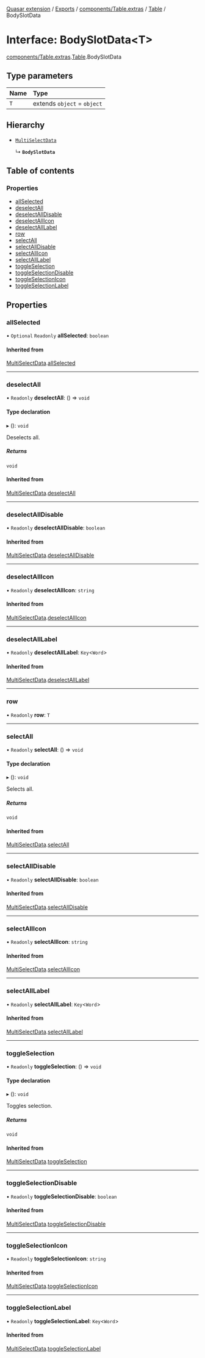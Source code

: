 [Quasar extension](../index.md) / [Exports](../modules.md) / [components/Table.extras](../modules/components_Table_extras.md) / [Table](../modules/components_Table_extras.Table.md) / BodySlotData

# Interface: BodySlotData<T\>

[components/Table.extras](../modules/components_Table_extras.md).[Table](../modules/components_Table_extras.Table.md).BodySlotData

## Type parameters

| Name | Type |
| :------ | :------ |
| `T` | extends `object` = `object` |

## Hierarchy

- [`MultiSelectData`](components_Table_extras.Table.MultiSelectData.md)

  ↳ **`BodySlotData`**

## Table of contents

### Properties

- [allSelected](components_Table_extras.Table.BodySlotData.md#allselected)
- [deselectAll](components_Table_extras.Table.BodySlotData.md#deselectall)
- [deselectAllDisable](components_Table_extras.Table.BodySlotData.md#deselectalldisable)
- [deselectAllIcon](components_Table_extras.Table.BodySlotData.md#deselectallicon)
- [deselectAllLabel](components_Table_extras.Table.BodySlotData.md#deselectalllabel)
- [row](components_Table_extras.Table.BodySlotData.md#row)
- [selectAll](components_Table_extras.Table.BodySlotData.md#selectall)
- [selectAllDisable](components_Table_extras.Table.BodySlotData.md#selectalldisable)
- [selectAllIcon](components_Table_extras.Table.BodySlotData.md#selectallicon)
- [selectAllLabel](components_Table_extras.Table.BodySlotData.md#selectalllabel)
- [toggleSelection](components_Table_extras.Table.BodySlotData.md#toggleselection)
- [toggleSelectionDisable](components_Table_extras.Table.BodySlotData.md#toggleselectiondisable)
- [toggleSelectionIcon](components_Table_extras.Table.BodySlotData.md#toggleselectionicon)
- [toggleSelectionLabel](components_Table_extras.Table.BodySlotData.md#toggleselectionlabel)

## Properties

### allSelected

• `Optional` `Readonly` **allSelected**: `boolean`

#### Inherited from

[MultiSelectData](components_Table_extras.Table.MultiSelectData.md).[allSelected](components_Table_extras.Table.MultiSelectData.md#allselected)

___

### deselectAll

• `Readonly` **deselectAll**: () => `void`

#### Type declaration

▸ (): `void`

Deselects all.

##### Returns

`void`

#### Inherited from

[MultiSelectData](components_Table_extras.Table.MultiSelectData.md).[deselectAll](components_Table_extras.Table.MultiSelectData.md#deselectall)

___

### deselectAllDisable

• `Readonly` **deselectAllDisable**: `boolean`

#### Inherited from

[MultiSelectData](components_Table_extras.Table.MultiSelectData.md).[deselectAllDisable](components_Table_extras.Table.MultiSelectData.md#deselectalldisable)

___

### deselectAllIcon

• `Readonly` **deselectAllIcon**: `string`

#### Inherited from

[MultiSelectData](components_Table_extras.Table.MultiSelectData.md).[deselectAllIcon](components_Table_extras.Table.MultiSelectData.md#deselectallicon)

___

### deselectAllLabel

• `Readonly` **deselectAllLabel**: `Key`<`Word`\>

#### Inherited from

[MultiSelectData](components_Table_extras.Table.MultiSelectData.md).[deselectAllLabel](components_Table_extras.Table.MultiSelectData.md#deselectalllabel)

___

### row

• `Readonly` **row**: `T`

___

### selectAll

• `Readonly` **selectAll**: () => `void`

#### Type declaration

▸ (): `void`

Selects all.

##### Returns

`void`

#### Inherited from

[MultiSelectData](components_Table_extras.Table.MultiSelectData.md).[selectAll](components_Table_extras.Table.MultiSelectData.md#selectall)

___

### selectAllDisable

• `Readonly` **selectAllDisable**: `boolean`

#### Inherited from

[MultiSelectData](components_Table_extras.Table.MultiSelectData.md).[selectAllDisable](components_Table_extras.Table.MultiSelectData.md#selectalldisable)

___

### selectAllIcon

• `Readonly` **selectAllIcon**: `string`

#### Inherited from

[MultiSelectData](components_Table_extras.Table.MultiSelectData.md).[selectAllIcon](components_Table_extras.Table.MultiSelectData.md#selectallicon)

___

### selectAllLabel

• `Readonly` **selectAllLabel**: `Key`<`Word`\>

#### Inherited from

[MultiSelectData](components_Table_extras.Table.MultiSelectData.md).[selectAllLabel](components_Table_extras.Table.MultiSelectData.md#selectalllabel)

___

### toggleSelection

• `Readonly` **toggleSelection**: () => `void`

#### Type declaration

▸ (): `void`

Toggles selection.

##### Returns

`void`

#### Inherited from

[MultiSelectData](components_Table_extras.Table.MultiSelectData.md).[toggleSelection](components_Table_extras.Table.MultiSelectData.md#toggleselection)

___

### toggleSelectionDisable

• `Readonly` **toggleSelectionDisable**: `boolean`

#### Inherited from

[MultiSelectData](components_Table_extras.Table.MultiSelectData.md).[toggleSelectionDisable](components_Table_extras.Table.MultiSelectData.md#toggleselectiondisable)

___

### toggleSelectionIcon

• `Readonly` **toggleSelectionIcon**: `string`

#### Inherited from

[MultiSelectData](components_Table_extras.Table.MultiSelectData.md).[toggleSelectionIcon](components_Table_extras.Table.MultiSelectData.md#toggleselectionicon)

___

### toggleSelectionLabel

• `Readonly` **toggleSelectionLabel**: `Key`<`Word`\>

#### Inherited from

[MultiSelectData](components_Table_extras.Table.MultiSelectData.md).[toggleSelectionLabel](components_Table_extras.Table.MultiSelectData.md#toggleselectionlabel)
